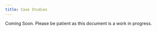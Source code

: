 ```yaml
---
title: Case Studies
---
```


Coming Soon. Please be patient as this document is a work in progress.
